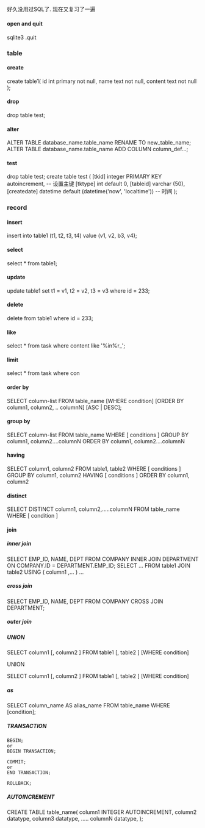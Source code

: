 ##
好久没用过SQL了.
现在又复习了一遍
#### open and quit
sqlite3
.quit

### table
#### create
create table1(
    id int primary not null,
    name text not null,
    content text not null
);
#### drop
drop table test;

#### alter
ALTER TABLE database_name.table_name RENAME TO new_table_name;
ALTER TABLE database_name.table_name ADD COLUMN column_def...;

#### test
drop table test;
create table test (
    [tkid]            integer PRIMARY KEY autoincrement,                -- 设置主键
    [tktype]          int default 0,
    [tableid]         varchar (50),
    [createdate]      datetime default (datetime('now', 'localtime'))    -- 时间
);
### record
#### insert
insert into table1
(t1, t2, t3, t4)
value (v1, v2, b3, v4);

#### select
select * from table1;

#### update
update table1
set t1 = v1, t2 = v2, t3 = v3
where id = 233;

#### delete
delete from table1
where id = 233;

#### like
select * from task 
where content like '%in%r_';

#### limit
select * from task
where con

#### order by
SELECT column-list 
FROM table_name 
[WHERE condition] 
[ORDER BY column1, column2, .. columnN] [ASC | DESC];

#### group by
SELECT column-list
FROM table_name
WHERE [ conditions ]
GROUP BY column1, column2....columnN
ORDER BY column1, column2....columnN

#### having
SELECT column1, column2
FROM table1, table2
WHERE [ conditions ]
GROUP BY column1, column2
HAVING [ conditions ]
ORDER BY column1, column2

#### distinct
SELECT DISTINCT column1, column2,.....columnN 
FROM table_name
WHERE [ condition ]

#### join
##### inner join
SELECT EMP_ID, NAME, DEPT FROM COMPANY INNER JOIN DEPARTMENT
        ON COMPANY.ID = DEPARTMENT.EMP_ID;
SELECT ... FROM table1 JOIN table2 USING ( column1 ,... ) ...
##### cross join
SELECT EMP_ID, NAME, DEPT FROM COMPANY CROSS JOIN DEPARTMENT;
##### outer join

##### UNION
SELECT column1 [, column2 ]
FROM table1 [, table2 ]
[WHERE condition]

UNION

SELECT column1 [, column2 ]
FROM table1 [, table2 ]
[WHERE condition]

##### as
SELECT column_name AS alias_name
FROM table_name
WHERE [condition];

##### TRANSACTION
```
BEGIN;
or 
BEGIN TRANSACTION;
```

```
COMMIT;
or
END TRANSACTION;
```

```
ROLLBACK;
```
##### AUTOINCREMENT
CREATE TABLE table_name(
   column1 INTEGER AUTOINCREMENT,
   column2 datatype,
   column3 datatype,
   .....
   columnN datatype,
);

